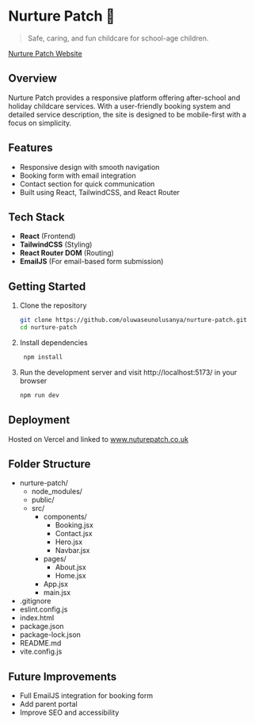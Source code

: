 # Nurture Patch 🌱
> Safe, caring, and fun childcare for school-age children.

[Nurture Patch Website](https://nurturepatch.co.uk)

## Overview
Nurture Patch provides a responsive platform offering after-school and holiday childcare services. With a user-friendly booking system and detailed service description, the site is designed to be mobile-first with a focus on simplicity.

## Features
- Responsive design with smooth navigation
- Booking form with email integration
- Contact section for quick communication
- Built using React, TailwindCSS, and React Router

## Tech Stack
- **React** (Frontend)
- **TailwindCSS** (Styling)
- **React Router DOM** (Routing)
- **EmailJS** (For email-based form submission)

## Getting Started
1. Clone the repository
   ```bash
   git clone https://github.com/oluwaseunolusanya/nurture-patch.git
   cd nurture-patch

2. Install dependencies
    ```bash
     npm install

3. Run the development server and visit http://localhost:5173/ in your browser
    ```bash
    npm run dev


## Deployment
Hosted on Vercel and linked to www.nuturepatch.co.uk

## Folder Structure
- nurture-patch/
  - node_modules/
  - public/
  - src/
    - components/
      - Booking.jsx
      - Contact.jsx
      - Hero.jsx
      - Navbar.jsx
    - pages/
      - About.jsx
      - Home.jsx
    - App.jsx
    - main.jsx
 - .gitignore
 - eslint.config.js
 - index.html
 - package.json
 - package-lock.json
 - README.md
 - vite.config.js

## Future Improvements
 - Full EmailJS integration for booking form
 - Add parent portal
 - Improve SEO and accessibility
